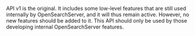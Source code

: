 API v1 is the original. It includes some low-level features that are still used internally by OpenSearchServer, and it will thus remain active. However, no new features should be added to it. This API should only be used by those developing internal OpenSearchServer features.
